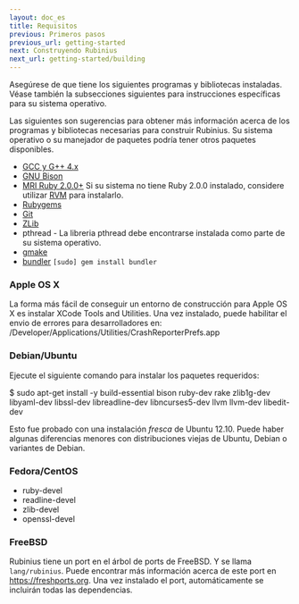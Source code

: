 ```yaml
---
layout: doc_es
title: Requisitos
previous: Primeros pasos
previous_url: getting-started
next: Construyendo Rubinius
next_url: getting-started/building
---
```


Asegúrese de que tiene los siguientes programas y bibliotecas instaladas.
Véase también la subsecciones siguientes para instrucciones
específicas para su sistema operativo.

Las siguientes son sugerencias para obtener más información acerca de los
programas y bibliotecas necesarias para construir Rubinius. Su sistema
operativo o su manejador de paquetes podría tener otros paquetes disponibles.

  * [GCC y G++ 4.x](https://gcc.gnu.org/)
  * [GNU Bison](https://www.gnu.org/software/bison/)
  * [MRI Ruby 2.0.0+](https://www.ruby-lang.org/) Si su sistema no
    tiene Ruby 2.0.0 instalado, considere utilizar [RVM](https://rvm.beginrescueend.com/)
    para instalarlo.
  * [Rubygems](https://rubygems.org/)
  * [Git](https://git-scm.com/)
  * [ZLib](http://www.zlib.net/)
  * pthread - La libreria pthread debe encontrarse instalada como parte de su sistema operativo.
  * [gmake](https://savannah.gnu.org/projects/make/)
  * [bundler](http://bundler.io/) `[sudo] gem install bundler`


### Apple OS X

La forma más fácil de conseguir un entorno de construcción para Apple OS X es instalar
XCode Tools and Utilities. Una vez instalado, puede habilitar el envio de errores para
desarrolladores en: /Developer/Applications/Utilities/CrashReporterPrefs.app


### Debian/Ubuntu

Ejecute el siguiente comando para instalar los paquetes requeridos:

  $ sudo apt-get install -y build-essential bison ruby-dev rake zlib1g-dev \
        libyaml-dev libssl-dev libreadline-dev libncurses5-dev llvm llvm-dev libedit-dev

Esto fue probado con una instalación *fresca* de Ubuntu 12.10. Puede haber
algunas diferencias menores con distribuciones viejas de Ubuntu, Debian o
variantes de Debian.

### Fedora/CentOS

  * ruby-devel
  * readline-devel
  * zlib-devel
  * openssl-devel


### FreeBSD

Rubinius tiene un port en el árbol de ports de FreeBSD. Y se llama `lang/rubinius`. Puede
encontrar más información acerca de este port en <https://freshports.org>. Una vez
instalado el port, automáticamente se incluirán todas las dependencias.
